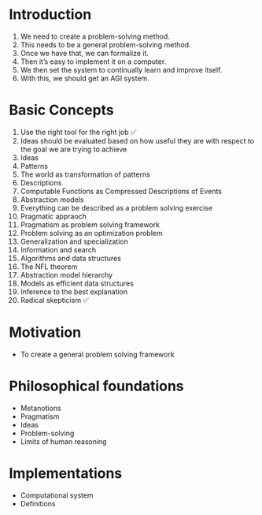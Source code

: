 # Introduction

1. We need to create a problem-solving method.
2. This needs to be a general problem-solving method.
3. Once we have that, we can formalize it.
4. Then it’s easy to implement it on a computer.
5. We then set the system to continually learn and improve itself.
6. With this, we should get an AGI system.

# Basic Concepts

1. Use the right tool for the right job ✅
2. Ideas should be evaluated based on how useful they are with respect to the goal we are trying to achieve
3. Ideas
4. Patterns
5. The world as transformation of patterns
6. Descriptions
7. Computable Functions as Compressed Descriptions of Events
8. Abstraction models
9. Everything can be described as a problem solving exercise
10. Pragmatic appraoch
11. Pragmatism as problem solving framework
12. Problem solving as an optimization problem
13. Generalization and specialization
14. Information and search
15. Algorithms and data structures
16. The NFL theorem
17. Abstraction model hierarchy
18. Models as efficient data structures
19. Inference to the best explanation
20. Radical skepticism ✅
    
# Motivation

- To create a general problem solving framework

# Philosophical foundations

- Metanotions
- Pragmatism
- Ideas
- Problem-solving
- Limits of human reasoning

#  Implementations

- Computational system
- Definitions
